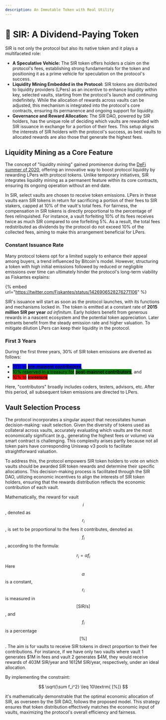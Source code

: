 ```yaml
---
description: An Immutable Token with Real Utility
---
```


# 🎩 SIR: A Dividend-Paying Token

SIR is not only the protocol but also its native token and it plays a multifaceted role:

* **A Speculative Vehicle:** The SIR token offers holders a claim on the protocol's fees, establishing strong fundamentals for the token and positioning it as a prime vehicle for speculation on the protocol's success.
* **Liquidity Mining Embedded in the Protocol:** SIR tokens are distributed to liquidity providers (LPers) as an incentive to enhance liquidity within key, selected vaults, starting from the protocol's launch and continuing indefinitely. While the allocation of rewards across vaults can be adjusted, this mechanism is integrated into the protocol's core contracts, ensuring its permanence and ongoing support for liquidity.
* **Governance and Reward Allocation:** The SIR DAO, powered by SIR holders, has the unique role of deciding which vaults are rewarded with SIR issuance in exchange for a portion of their fees. This setup aligns the interests of SIR holders with the protocol's success, as best vaults to allocated rewards are also those that generate the highest fees.

## **Liquidity Mining as a Core Feature**

The concept of "liquidity mining" gained prominence during the [DeFi summer of 2020](https://medium.com/@lily\_trangpham/the-formation-of-defi-summer-2020-conditions-for-a-new-defi-summer-a419d53d0d31), offering an innovative way to boost protocol liquidity by rewarding LPers with protocol tokens. Unlike temporary initiatives, SIR integrates liquidity mining as a permanent feature within its core contracts, ensuring its ongoing operation without an end date.

In SIR, select vaults are chosen to receive token emissions. LPers in these vaults earn SIR tokens in return for sacrificing a portion of their fees to SIR stakers, capped at 10% of the vault's total fees. For fairness, the compensation in SIR tokens is directly proportional to the percentage of fees relinquished. For instance, a vault forfeiting 10% of its fees receives twice as much SIR compared to one forfeiting 5%. As a result, the total fees redistributed as dividends by the protocol do not exceed 10% of the collected fees, aiming to make this arrangement beneficial for LPers.

### Constant Issuance Rate

Many protocol tokens opt for a limited supply to enhance their appeal among buyers, a trend influenced by Bitcoin's model. However, structuring a token with high initial emissions followed by reduced or negligible emissions over time can ultimately hinder the protocol's long-term viability as Fiskantes explains:

{% embed url="https://twitter.com/Fiskantes/status/1426906528276271106" %}

SIR's issuance will start as soon as the protocol launches, with its functions and mechanisms locked in. The token is emitted at a constant rate of **2015 million SIR per year** _ad infinitum_. Early holders benefit from generous rewards in a nascent ecosystem and the potential token appreciation. Later entrants benefit from the steady emission rate and higher valuation. To mitigate dilution LPers can keep their liquidity in the protocol.

### First 3 Years

During the first three years, 30% of SIR token emissions are diverted as follows:&#x20;

* <mark style="background-color:blue;">10% to</mark> <mark style="background-color:blue;"></mark><mark style="background-color:blue;">**pre-mainnet contributors**</mark>,
* <mark style="background-color:green;">10% reserved in a treasury for</mark> <mark style="background-color:green;"></mark><mark style="background-color:green;">**post-mainnet contributors**</mark>, and
* <mark style="background-color:red;">10% to</mark> <mark style="background-color:red;"></mark><mark style="background-color:red;">**investors**</mark>

Here, "contributors" broadly includes coders, testers, advisors, etc. After this period, all subsequent token emissions are directed to LPers.

## Vault Selection Process

The protocol incorporates a singular aspect that necessitates human decision-making: vault selection. Given the diversity of tokens used as collateral across vaults, accurately evaluating which vaults are the most economically significant (e.g., generating the highest fees or volume) via smart contract is challenging. This complexity arises partly because not all token pairs have corresponding Uniswap v3 pools to facilitate straightforward valuation.

To address this, the protocol empowers SIR token holders to vote on which vaults should be awarded SIR token rewards and determine their specific allocations. This decision-making process is facilitated through the SIR DAO, utilizing economic incentives to align the interests of SIR token holders, ensuring that the rewards distribution reflects the economic contribution of each vault.

Mathematically, the reward for vault $$i$$, denoted as $$r_i​$$, is set to be proportional to the fees it contributes, denoted as $$f_i​$$, according to the formula:

$$
r_i=\alpha f_i
$$

Here $$\alpha$$ is a constant, $$r_i$$ is measured in $$[\textrm{SIR/s}]$$, and $$f_i$$ is a percentage $$[\textrm{%}]$$. The aim is for vaults to receive SIR tokens in direct proportion to their fee contributions. For instance, if we have only two vaults where vault 1 generates $1M in fees and vault 2 generates $4M, they would receive rewards of 403M SIR/year and 1612M SIR/year, respectively, under an ideal allocation.

By implementing the constraint:

$$
\sqrt{\sum f_i^2} \leq 10\textrm{ [%]}
$$

it's mathematically demonstrable that the optimal economic allocation of SIR, as overseen by the SIR DAO, follows the proposed model. This strategy ensures that token distribution effectively matches the economic input of vaults, maximizing the protocol's overall efficiency and fairness.
